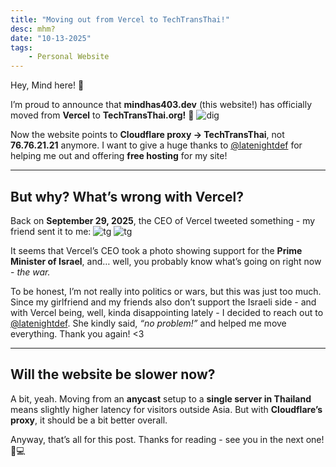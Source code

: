 ```yaml
---
title: "Moving out from Vercel to TechTransThai!"
desc: mhm?
date: "10-13-2025"
tags: 
    - Personal Website
---
```


Hey, Mind here! 👋

I’m proud to announce that **mindhas403.dev** (this website!) has officially moved from **Vercel** to **TechTransThai.org!** 🎉
![dig](/verceldrama/dig.png)


Now the website points to **Cloudflare proxy → TechTransThai**, not **76.76.21.21** anymore.
I want to give a huge thanks to [@latenightdef](https://pongpeeraw.techtransthai.org) for helping me out and offering **free hosting** for my site!

---

## But why? What’s wrong with Vercel?

Back on **September 29, 2025**, the CEO of Vercel tweeted something - my friend sent it to me:
![tg](/verceldrama/tg.png)
![tg](/verceldrama/twitter.png)

It seems that Vercel’s CEO took a photo showing support for the **Prime Minister of Israel**, and… well, you probably know what’s going on right now - *the war.*

To be honest, I’m not really into politics or wars, but this was just too much.
Since my girlfriend and my friends also don’t support the Israeli side - and with Vercel being, well, kinda disappointing lately - I decided to reach out to [@latenightdef](https://pongpeeraw.techtransthai.org).
She kindly said, *“no problem!”* and helped me move everything. Thank you again! <3

---

## Will the website be slower now?

A bit, yeah.
Moving from an **anycast** setup to a **single server in Thailand** means slightly higher latency for visitors outside Asia. But with **Cloudflare’s proxy**, it should be a bit better overall.

Anyway, that’s all for this post.
Thanks for reading - see you in the next one! 👋💻
